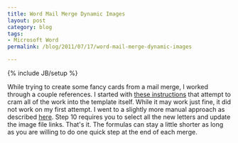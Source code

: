 ```yaml
---
title: Word Mail Merge Dynamic Images
layout: post
category: blog
tags:
- Microsoft Word
permalink: /blog/2011/07/17/word-mail-merge-dynamic-images

---
```

{% include JB/setup %}
<div id="node-113" class="node node-blog node-promoted">
  <div class="content clearfix">
    <div class="field field-name-body field-type-text-with-summary field-label-hidden"><div class="field-items"><div class="field-item even"><p>While trying to create some fancy cards from a mail merge, I worked through a couple references. I started with <a href="http://www.gmayor.com/mail_merge_graphics.htm">these instructions</a> that attempt to cram all of the work into the template itself. While it may work just fine, it did not work on my first attempt. I went to a slightly more manual approach as described <a href="http://onmerge.com/articleIncludePicture.html">here</a>. Step 10 requires you to select all the new letters and update the image file links. That's it. The formulas can stay a little shorter as long as you are willing to do one quick step at the end of each merge.</p>
</div></div></div>  </div>
</div>
